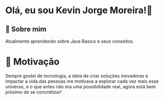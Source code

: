 # Olá, eu sou Kevin Jorge Moreira!👋

## 🚀 Sobre mim
Atualmente aprendendo sobre Java Basico e seus conseitos.

# 🚀 Motivação
Sempre gostei de tecnologia, a ideia de criar soluções inovadoras e impactar a vida das pessoas me motivava a explorar cada vez mais esse universo,
 e o que antes não era uma possibilidade real, agora está bem próximo de se concretizar!